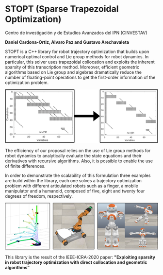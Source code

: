 # STOPT (Sparse Trapezoidal Optimization)
Centro de investigación y de Estudios Avanzados del IPN (CINVESTAV)

**Daniel Cardona-Ortiz, Alvaro Paz and Gustavo Arechavaleta**

STOPT is a C++ library for robot trajectory optimization that builds upon numerical optimal control and Lie group methods for robot dynamics. In particular, this solver uses trapezoidal collocation and exploits the inherent sparsity of this transcription method. Moreover, efficient geometric algorithms based on Lie group and algebras dramatically reduce the number of floating-point operations to get the first-order information of the optimization problem.


![Sparsty exploitation](images/sparsity_exploitation.png "Sparsity exploitation applied in STOPT")


The efficiency of our proposal relies on the use of Lie group methods for robot dynamics to analytically evaluate the state equations and their derivatives with recursive algorithms. Also, it is possible to enable the use of finite differences.

In order to demonstrate the scalability of this formulation three examples are build within the library, each one solves a trajectory optimization problem with different articulated robots such as a finger, a mobile manipulator and a humanoid, composed of five, eight and twenty four degrees of freedom, respectively.


![Robotic systems](images/robots_image.png "Robotic platforms used in STOPT")

This library is the result of the IEEE-ICRA-2020 paper: **"Exploiting sparsity in robot trajectory optimization with direct collocation and geometric algorithms"**
